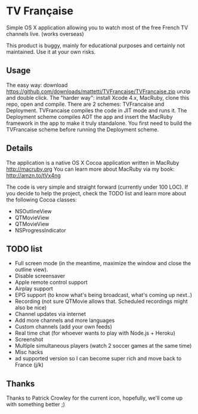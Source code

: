 # TV Française

Simple OS X application allowing you to watch most of the free French TV
channels live. (works overseas)

This product is buggy, mainly for educational purposes and certainly not
maintained. Use it at your own risks.

## Usage

The easy way: download https://github.com/downloads/mattetti/TVFrancaise/TVFrancaise.zip unzip and double click.
The "harder way": install Xcode 4.x, MacRuby, clone this repo, open and
compile. There are 2 schemes: TVFrancaise and Deployment. TVFrancaise
compiles the code in JIT mode and runs it. 
The Deployment scheme compiles AOT the app and insert the MacRuby framework in the app to make it truly standalone.
You first need to build the TVFrancaise scheme before running the
Deployment scheme.


## Details

The application is a native OS X Cocoa application written in MacRuby
http://macruby.org You can learn more about MacRuby via my book: http://amzn.to/tVx4ng

The code is very simple and straight forward (currently under 100 LOC).
If you decide to help the project, check the TODO list and learn more
about the following Cocoa classes:

* NSOutlineView
* QTMovieView
* QTMovieView
* NSProgressIndicator

## TODO list

* Full screen mode (in the meantime, maximize the window and close the
  outline view).
* Disable screensaver
* Apple remote control support
* Airplay support
* EPG support (to know what's being broadcast, what's coming up next..)
* Recording (not sure QTMovie allows that. Scheduled recordings might also be nice)
* Channel updates via internet
* Add more channels and more languages
* Custom channels (add your own feeds)
* Real time chat (for whoever wants to play with Node.js + Heroku)
* Screenshot
* Multiple simultaneous players (watch 2 soccer games at the same time)
* Misc hacks
* ad supported version so I can become super rich and move back to France (j/k)

## Thanks

Thanks to Patrick Crowley for the current icon, hopefully, we'll come up
with something better ;)
